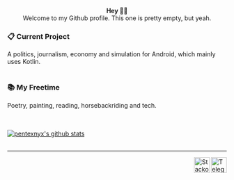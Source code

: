 <p align="center">
  <b>Hey ✌🏻</b></br>
  Welcome to my Github profile. This one is pretty empty, but yeah.
</p>


### 📋 Current Project
A politics, journalism, economy and simulation for Android, which mainly uses Kotlin.</br></br>
### 📚 My Freetime
Poetry, painting, reading, horsebackriding and tech.</br></br></br>

[![pentexnyx's github stats](https://github-readme-stats.vercel.app/api?username=PXNX&show_icons=true&hide_border=true&bg_color=000&icon_color=7881A6&text_color=FBFBFB&title_color=4CAF50)](https://github.com/PXNX)</br></br>

---
<a href="https://t.me/pentexnyx"><img align="right" alt="Telegram icon" width="36px" src="https://upload.wikimedia.org/wikipedia/commons/thumb/8/82/Telegram_logo.svg/600px-Telegram_logo.svg.png"/></a><a href="https://stackoverflow.com/users/10905230/pentexnyx"><img align="right" alt="Stackoverflow icon" width="36px" src="https://image.flaticon.com/icons/png/512/2111/2111628.png"/></a>

